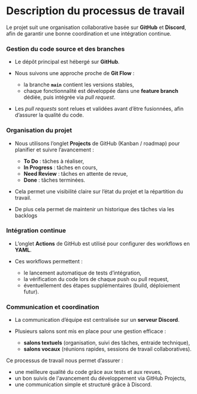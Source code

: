 # Description du processus de travail

Le projet suit une organisation collaborative basée sur **GitHub** et **Discord**, afin de garantir une bonne coordination et une intégration continue.

### Gestion du code source et des branches

* Le dépôt principal est hébergé sur **GitHub**.
* Nous suivons une approche proche de **Git Flow** :

  * la branche **`main`** contient les versions stables,
  * chaque fonctionnalité est développée dans une **feature branch** dédiée, puis intégrée via *pull request*.
* Les *pull requests* sont relues et validées avant d’être fusionnées, afin d’assurer la qualité du code.

### Organisation du projet

* Nous utilisons l’onglet **Projects** de GitHub (Kanban / roadmap) pour planifier et suivre l’avancement :

  * **To Do** : tâches à réaliser,
  * **In Progress** : tâches en cours,
  * **Need Review** : tâches en attente de revue,
  * **Done** : tâches terminées.
* Cela permet une visibilité claire sur l’état du projet et la répartition du travail.
* De plus cela permet de maintenir un historique des tâches via les backlogs

### Intégration continue

* L’onglet **Actions** de GitHub est utilisé pour configurer des workflows en **YAML**.
* Ces workflows permettent :

  * le lancement automatique de tests d’intégration,
  * la vérification du code lors de chaque push ou pull request,
  * éventuellement des étapes supplémentaires (build, déploiement futur).

### Communication et coordination

* La communication d’équipe est centralisée sur un **serveur Discord**.
* Plusieurs salons sont mis en place pour une gestion efficace :

  * **salons textuels** (organisation, suivi des tâches, entraide technique),
  * **salons vocaux** (réunions rapides, sessions de travail collaboratives).

Ce processus de travail nous permet d’assurer :

* une meilleure qualité du code grâce aux tests et aux revues,
* un bon suivis de l'avancement du développement via GitHub Projects,
* une communication simple et structuré grâce à Discord.